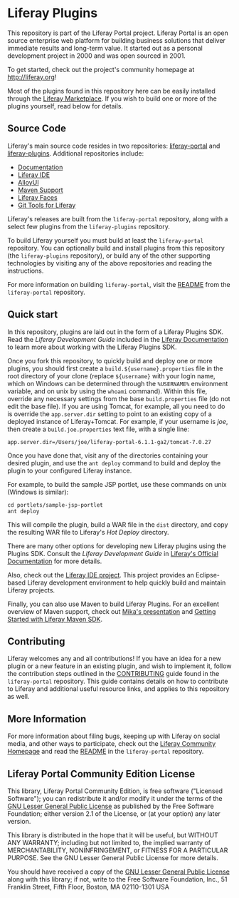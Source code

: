 Liferay Plugins
=================

This repository is part of the Liferay Portal project. Liferay Portal is an open source enterprise web platform for building business solutions that deliver immediate results and long-term value. It started out as a personal development project in 2000 and was open sourced in 2001.

To get started, check out the project's community homepage at http://liferay.org!

Most of the plugins found in this repository here can be easily installed through the [Liferay Marketplace](http://liferay.com/marketplace).  If you wish to build one or more of the plugins yourself, read below for details.

Source Code
-----------
Liferay's main source code resides in two repositories: [liferay-portal](https://github.com/liferay/liferay-portal) and [liferay-plugins](https://github.com/liferay/liferay-plugins).  Additional repositories include:

* [Documentation](https://github.com/liferay/liferay-docs)
* [Liferay IDE](https://github.com/liferay/liferay-ide)
* [AlloyUI](https://github.com/liferay/alloy-ui)
* [Maven Support](https://github.com/liferay/liferay-maven-support)
* [Liferay Faces](https://github.com/liferay/liferay-faces)
* [Git Tools for Liferay](https://github.com/liferay/git-tools)

Liferay's releases are built from the `liferay-portal` repository, along with a select few plugins from the `liferay-plugins` repository.

To build Liferay yourself you must build at least the `liferay-portal` repository.  You can optionally build and install plugins from this repository (the `liferay-plugins` repository), or build any of the other supporting technologies by visiting any of the above repositories and reading the instructions.

For more information on building `liferay-portal`, visit the [README](https://github.com/liferay/liferay-portal/README.md) from the `liferay-portal` repository.

Quick start
-----------
In this repository, plugins are laid out in the form of a Liferay Plugins SDK.  Read the *Liferay Development Guide* included in the [Liferay Documentation](http://www.liferay.com/documentation) to learn more about working with the Liferay Plugins SDK.

Once you fork this repository, to quickly build and deploy one or more plugins, you should first create a `build.${username}.properties` file in the root directory of your clone (replace `${username}` with your login name, which on Windows can be determined through the `%USERNAME%` environment variable, and on unix by using the `whoami` command).  Within this file, override any necessary settings from the base `build.properties` file (do not edit the base file).  If you are using Tomcat, for example, all you need to do is override the `app.server.dir` setting to point to an existing copy of a deployed instance of Liferay+Tomcat.  For example, if your username is *joe*, then create a `build.joe.properties` text file, with a single line:

    app.server.dir=/Users/joe/liferay-portal-6.1.1-ga2/tomcat-7.0.27

Once you have done that, visit any of the directories containing your desired plugin, and use the `ant deploy` command to build and deploy the plugin to your configured Liferay instance.

For example, to build the sample JSP portlet, use these commands on unix (Windows is similar):

    cd portlets/sample-jsp-portlet
    ant deploy

This will compile the plugin, build a WAR file in the `dist` directory, and copy the resulting WAR file to Liferay's *Hot Deploy* directory.

There are many other options for developing new Liferay plugins using the Plugins SDK.  Consult the 
*Liferay Development Guide* in [Liferay's Official Documentation](http://liferay.com/documentation) for more details.

Also, check out the [Liferay IDE project](http://www.liferay.com/community/liferay-projects/liferay-ide).  This project provides an Eclipse-based Liferay development environment to help quickly build and maintain Liferay projects.

Finally, you can also use Maven to build Liferay Plugins.  For an excellent overview of Maven support, check out [Mika's presentation](http://www.slideshare.net/koivimik/developing-liferay-plugins-with-maven) and [Getting Started with Liferay Maven SDK](http://www.liferay.com/web/mika.koivisto/blog/-/blogs/12322618).

Contributing
------------

Liferay welcomes any and all contributions!  If you have an idea for a new plugin or a new feature in an existing plugin, and wish to implement it, follow the contribution steps outlined in the [CONTRIBUTING](https://github.com/liferay/liferay-portal/CONTRIBUTING.md) guide found in the `liferay-portal` repository.  This guide contains details on how to contribute to Liferay and additional useful resource links, and applies to this repository as well.

More Information
----------------

For more information about filing bugs, keeping up with Liferay on social media, and other ways to participate, check out the [Liferay Community Homepage](http://liferay.org) and read the [README](https://github.com/liferay/liferay-portal/README.md) in the `liferay-portal` repository.

Liferay Portal Community Edition License
----------------------------------------

This library, Liferay Portal Community Edition, is free software ("Licensed Software"); you can redistribute it and/or modify it under the terms of the [GNU Lesser General Public License](http://www.gnu.org/licenses/lgpl-2.1.html) as published by the Free Software Foundation; either version 2.1 of the License, or (at your option) any later version.

This library is distributed in the hope that it will be useful, but WITHOUT ANY WARRANTY; including but not limited to, the implied warranty of MERCHANTABILITY, NONINFRINGEMENT, or FITNESS FOR A PARTICULAR PURPOSE. See the GNU Lesser General Public License for more details.

You should have received a copy of the [GNU Lesser General Public License](http://www.gnu.org/licenses/lgpl-2.1.html) along with this library; if not, write to the Free Software Foundation, Inc., 51 Franklin Street, Fifth Floor, Boston, MA 02110-1301 USA

